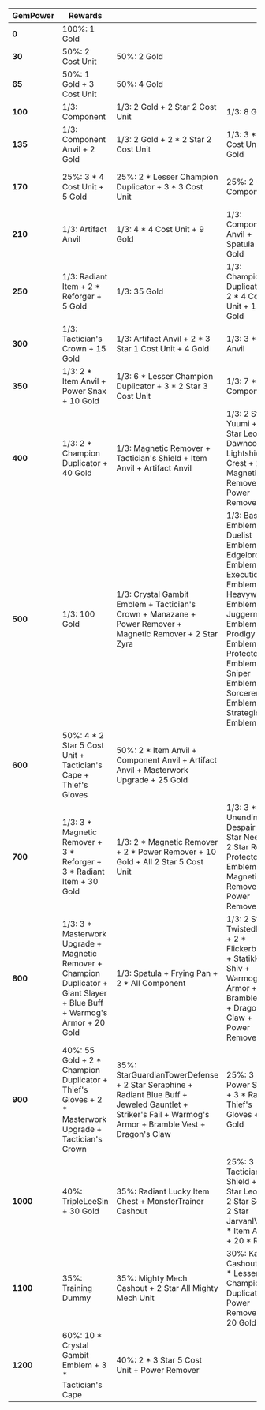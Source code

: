 | ****GemPower**** | **Rewards**                                                                                                                |                                                                                                                                                          |                                                                                                                                                                                                                |                         |                            |
| -                | -                                                                                                                          | -                                                                                                                                                        | -                                                                                                                                                                                                              | -                       | -                          |
| **0**            | 100%: 1 Gold                                                                                                               |                                                                                                                                                          |                                                                                                                                                                                                                |                         |                            |
| **30**           | 50%: 2 Cost Unit                                                                                                           | 50%: 2 Gold                                                                                                                                              |                                                                                                                                                                                                                |                         |                            |
| **65**           | 50%: 1 Gold + 3 Cost Unit                                                                                                  | 50%: 4 Gold                                                                                                                                              |                                                                                                                                                                                                                |                         |                            |
| **100**          | 1/3: Component                                                                                                             | 1/3: 2 Gold + 2 Star 2 Cost Unit                                                                                                                         | 1/3: 8 Gold                                                                                                                                                                                                    |                         |                            |
| **135**          | 1/3: Component Anvil + 2 Gold                                                                                              | 1/3: 2 Gold + 2 * 2 Star 2 Cost Unit                                                                                                                     | 1/3: 3 * 3 Cost Unit + 2 Gold                                                                                                                                                                                  |                         |                            |
| **170**          | 25%: 3 * 4 Cost Unit + 5 Gold                                                                                              | 25%: 2 * Lesser Champion Duplicator + 3 * 3 Cost Unit                                                                                                    | 25%: 2 * Component                                                                                                                                                                                             | 12.5%: Spatula + 2 Gold | 12.5%: Frying Pan + 2 Gold |
| **210**          | 1/3: Artifact Anvil                                                                                                        | 1/3: 4 * 4 Cost Unit + 9 Gold                                                                                                                            | 1/3: Component Anvil + Spatula + 2 Gold                                                                                                                                                                        |                         |                            |
| **250**          | 1/3: Radiant Item + 2 * Reforger + 5 Gold                                                                                  | 1/3: 35 Gold                                                                                                                                             | 1/3: Champion Duplicator + 2 * 4 Cost Unit + 15 Gold                                                                                                                                                           |                         |                            |
| **300**          | 1/3: Tactician's Crown + 15 Gold                                                                                           | 1/3: Artifact Anvil + 2 * 3 Star 1 Cost Unit + 4 Gold                                                                                                    | 1/3: 3 * Item Anvil                                                                                                                                                                                            |                         |                            |
| **350**          | 1/3: 2 * Item Anvil + Power Snax + 10 Gold                                                                                 | 1/3: 6 * Lesser Champion Duplicator + 3 * 2 Star 3 Cost Unit                                                                                             | 1/3: 7 * Component                                                                                                                                                                                             |                         |                            |
| **400**          | 1/3: 2 * Champion Duplicator + 40 Gold                                                                                     | 1/3: Magnetic Remover + Tactician's Shield + Item Anvil + Artifact Anvil                                                                                 | 1/3: 2 Star Yuumi + 2 Star Leona + Dawncore + Lightshield Crest + 2 * Magnetic Remover + Power Remover                                                                                                         |                         |                            |
| **500**          | 1/3: 100 Gold                                                                                                              | 1/3: Crystal Gambit Emblem + Tactician's Crown + Manazane + Power Remover + Magnetic Remover + 2 Star Zyra                                               | 1/3: Bastion Emblem + Duelist Emblem + Edgelord Emblem + Executioner Emblem + Heavyweight Emblem + Juggernaut Emblem + Prodigy Emblem + Protector Emblem + Sniper Emblem + Sorcerer Emblem + Strategist Emblem |                         |                            |
| **600**          | 50%: 4 * 2 Star 5 Cost Unit + Tactician's Cape + Thief's Gloves                                                            | 50%: 2 * Item Anvil + Component Anvil + Artifact Anvil + Masterwork Upgrade + 25 Gold                                                                    |                                                                                                                                                                                                                |                         |                            |
| **700**          | 1/3: 3 * Magnetic Remover + 3 * Reforger + 3 * Radiant Item + 30 Gold                                                      | 1/3: 2 * Magnetic Remover + 2 * Power Remover + 10 Gold + All 2 Star 5 Cost Unit                                                                         | 1/3: 3 * Unending Despair + 3 Star Neeko + 2 Star Rell + Protector Emblem + Magnetic Remover + Power Remover                                                                                                   |                         |                            |
| **800**          | 1/3: 3 * Masterwork Upgrade + Magnetic Remover + Champion Duplicator + Giant Slayer + Blue Buff + Warmog's Armor + 20 Gold | 1/3: Spatula + Frying Pan + 2 * All Component                                                                                                            | 1/3: 2 Star TwistedFate + 2 * Flickerblades + Statikk Shiv + Warmog's Armor + Bramble Vest + Dragon's Claw + Power Remover                                                                                     |                         |                            |
| **900**          | 40%: 55 Gold + 2 * Champion Duplicator + Thief's Gloves + 2 * Masterwork Upgrade + Tactician's Crown                       | 35%: StarGuardianTowerDefense + 2 Star Seraphine + Radiant Blue Buff + Jeweled Gauntlet + Striker's Fail + Warmog's Armor + Bramble Vest + Dragon's Claw | 25%: 3 * Power Snax + 3 * Radiant Thief's Gloves + 40 Gold                                                                                                                                                     |                         |                            |
| **1000**         | 40%: TripleLeeSin + 30 Gold                                                                                                | 35%: Radiant Lucky Item Chest + MonsterTrainer Cashout                                                                                                   | 25%: 3 * Tactician's Shield + 2 Star Leona + 2 Star Sett + 2 Star JarvanIV + 4 * Item Anvil + 20 * Reroll                                                                                                      |                         |                            |
| **1100**         | 35%: Training Dummy                                                                                                        | 35%: Mighty Mech Cashout + 2 Star All Mighty Mech Unit                                                                                                   | 30%: Kayle Cashout + 6 * Lesser Champion Duplicator + Power Remover + 20 Gold                                                                                                                                  |                         |                            |
| **1200**         | 60%: 10 * Crystal Gambit Emblem + 3 * Tactician's Cape                                                                     | 40%: 2 * 3 Star 5 Cost Unit + Power Remover                                                                                                              |                                                                                                                                                                                                                |                         |                            |